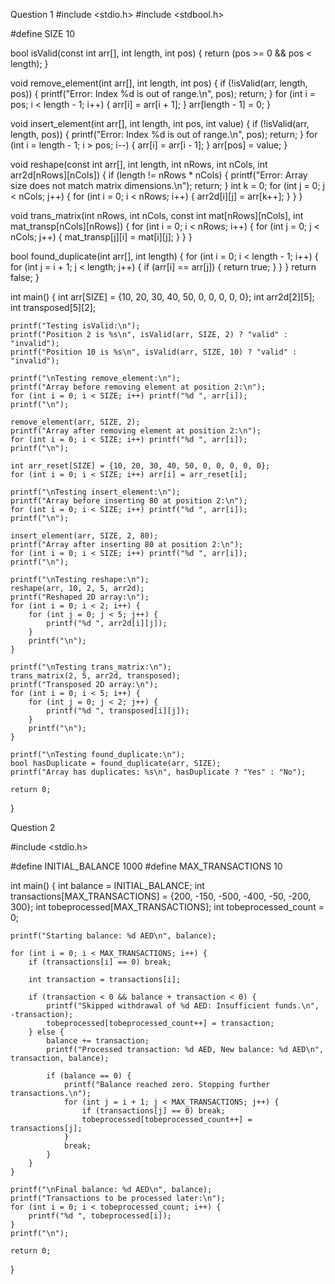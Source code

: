 Question 1
#include <stdio.h>
#include <stdbool.h>

#define SIZE 10

bool isValid(const int arr[], int length, int pos) {
    return (pos >= 0 && pos < length);
}

void remove_element(int arr[], int length, int pos) {
    if (!isValid(arr, length, pos)) {
        printf("Error: Index %d is out of range.\n", pos);
        return;
    }
    for (int i = pos; i < length - 1; i++) {
        arr[i] = arr[i + 1];
    }
    arr[length - 1] = 0;
}

void insert_element(int arr[], int length, int pos, int value) {
    if (!isValid(arr, length, pos)) {
        printf("Error: Index %d is out of range.\n", pos);
        return;
    }
    for (int i = length - 1; i > pos; i--) {
        arr[i] = arr[i - 1];
    }
    arr[pos] = value;
}

void reshape(const int arr[], int length, int nRows, int nCols, int arr2d[nRows][nCols]) {
    if (length != nRows * nCols) {
        printf("Error: Array size does not match matrix dimensions.\n");
        return;
    }
    int k = 0;
    for (int j = 0; j < nCols; j++) {
        for (int i = 0; i < nRows; i++) {
            arr2d[i][j] = arr[k++];
        }
    }
}

void trans_matrix(int nRows, int nCols, const int mat[nRows][nCols], int mat_transp[nCols][nRows]) {
    for (int i = 0; i < nRows; i++) {
        for (int j = 0; j < nCols; j++) {
            mat_transp[j][i] = mat[i][j];
        }
    }
}

bool found_duplicate(int arr[], int length) {
    for (int i = 0; i < length - 1; i++) {
        for (int j = i + 1; j < length; j++) {
            if (arr[i] == arr[j]) {
                return true;
            }
        }
    }
    return false;
}

int main() {
    int arr[SIZE] = {10, 20, 30, 40, 50, 0, 0, 0, 0, 0};
    int arr2d[2][5];
    int transposed[5][2];

    printf("Testing isValid:\n");
    printf("Position 2 is %s\n", isValid(arr, SIZE, 2) ? "valid" : "invalid");
    printf("Position 10 is %s\n", isValid(arr, SIZE, 10) ? "valid" : "invalid");

    printf("\nTesting remove_element:\n");
    printf("Array before removing element at position 2:\n");
    for (int i = 0; i < SIZE; i++) printf("%d ", arr[i]);
    printf("\n");

    remove_element(arr, SIZE, 2);
    printf("Array after removing element at position 2:\n");
    for (int i = 0; i < SIZE; i++) printf("%d ", arr[i]);
    printf("\n");

    int arr_reset[SIZE] = {10, 20, 30, 40, 50, 0, 0, 0, 0, 0};
    for (int i = 0; i < SIZE; i++) arr[i] = arr_reset[i];

    printf("\nTesting insert_element:\n");
    printf("Array before inserting 80 at position 2:\n");
    for (int i = 0; i < SIZE; i++) printf("%d ", arr[i]);
    printf("\n");

    insert_element(arr, SIZE, 2, 80);
    printf("Array after inserting 80 at position 2:\n");
    for (int i = 0; i < SIZE; i++) printf("%d ", arr[i]);
    printf("\n");

    printf("\nTesting reshape:\n");
    reshape(arr, 10, 2, 5, arr2d);
    printf("Reshaped 2D array:\n");
    for (int i = 0; i < 2; i++) {
        for (int j = 0; j < 5; j++) {
            printf("%d ", arr2d[i][j]);
        }
        printf("\n");
    }

    printf("\nTesting trans_matrix:\n");
    trans_matrix(2, 5, arr2d, transposed);
    printf("Transposed 2D array:\n");
    for (int i = 0; i < 5; i++) {
        for (int j = 0; j < 2; j++) {
            printf("%d ", transposed[i][j]);
        }
        printf("\n");
    }

    printf("\nTesting found_duplicate:\n");
    bool hasDuplicate = found_duplicate(arr, SIZE);
    printf("Array has duplicates: %s\n", hasDuplicate ? "Yes" : "No");

    return 0;
}


Question 2

#include <stdio.h>

#define INITIAL_BALANCE 1000
#define MAX_TRANSACTIONS 10

int main()
{
    int balance = INITIAL_BALANCE;
    int transactions[MAX_TRANSACTIONS] = {200, -150, -500, -400, -50, -200, 300};
    int tobeprocessed[MAX_TRANSACTIONS];
    int tobeprocessed_count = 0;

    printf("Starting balance: %d AED\n", balance);

    for (int i = 0; i < MAX_TRANSACTIONS; i++) {
        if (transactions[i] == 0) break;

        int transaction = transactions[i];

        if (transaction < 0 && balance + transaction < 0) {
            printf("Skipped withdrawal of %d AED: Insufficient funds.\n", -transaction);
            tobeprocessed[tobeprocessed_count++] = transaction;
        } else {
            balance += transaction;
            printf("Processed transaction: %d AED, New balance: %d AED\n", transaction, balance);

            if (balance == 0) {
                printf("Balance reached zero. Stopping further transactions.\n");
                for (int j = i + 1; j < MAX_TRANSACTIONS; j++) {
                    if (transactions[j] == 0) break;
                    tobeprocessed[tobeprocessed_count++] = transactions[j];
                }
                break;
            }
        }
    }

    printf("\nFinal balance: %d AED\n", balance);
    printf("Transactions to be processed later:\n");
    for (int i = 0; i < tobeprocessed_count; i++) {
        printf("%d ", tobeprocessed[i]);
    }
    printf("\n");

    return 0;
}
